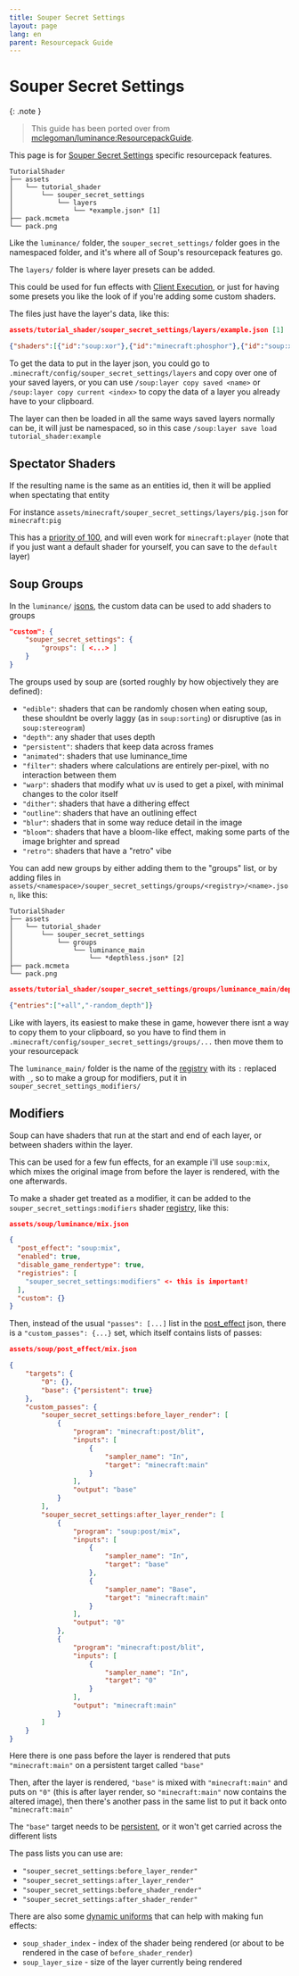 ```yaml
---
title: Souper Secret Settings
layout: page
lang: en
parent: Resourcepack Guide
---
```

# Souper Secret Settings

{: .note }
> This guide has been ported over from [mclegoman/luminance:ResourcepackGuide](https://github.com/mclegoman/luminance/blob/master/ResourcepackGuide).


This page is for [Souper Secret Settings](https://modrinth.com/mod/souper-secret-settings) specific resourcepack features.

```
TutorialShader
├── assets
│   └── tutorial_shader
│       └── souper_secret_settings
│           └── layers
│               └── *example.json* [1]
├── pack.mcmeta
└── pack.png
```

Like the `luminance/` folder, the `souper_secret_settings/` folder goes in the namespaced folder, and it's where all of Soup's resourcepack features go.

The `layers/` folder is where layer presets can be added.

This could be used for fun effects with [Client Execution](https://modrinth.com/mod/client-execution), or just for having some presets you like the look of if you're adding some custom shaders.

The files just have the layer's data, like this:

```json
assets/tutorial_shader/souper_secret_settings/layers/example.json [1]

{"shaders":[{"id":"soup:xor"},{"id":"minecraft:phosphor"},{"id":"soup:xor"}],"modifiers":[{"id":"soup:noise"}]}
```

To get the data to put in the layer json, you could go to `.minecraft/config/souper_secret_settings/layers` and copy over one of your saved layers, or you can use `/soup:layer copy saved <name>` or `/soup:layer copy current <index>` to copy the data of a layer you already have to your clipboard.

The layer can then be loaded in all the same ways saved layers normally can be, it will just be namespaced, so in this case `/soup:layer save load tutorial_shader:example`

## Spectator Shaders

If the resulting name is the same as an entities id, then it will be applied when spectating that entity

For instance `assets/minecraft/souper_secret_settings/layers/pig.json` for `minecraft:pig`

This has a [priority of 100](Perspective.md#spectator-shaders), and will even work for `minecraft:player` (note that if you just want a default shader for yourself, you can save to the `default` layer)

## Soup Groups

In the `luminance/` [jsons](PackSetup.md#luminancejson), the custom data can be used to add shaders to groups

```json
"custom": {
    "souper_secret_settings": {
        "groups": [ <...> ]
    }
}
```

The groups used by soup are (sorted roughly by how objectively they are defined):

- `"edible"`: shaders that can be randomly chosen when eating soup, these shouldnt be overly laggy (as in `soup:sorting`) or disruptive (as in `soup:stereogram`)
- `"depth"`: any shader that uses depth
- `"persistent"`: shaders that keep data across frames
- `"animated"`: shaders that use luminance_time
- `"filter"`: shaders where calculations are entirely per-pixel, with no interaction between them
- `"warp"`: shaders that modify what uv is used to get a pixel, with minimal changes to the color itself
- `"dither"`: shaders that have a dithering effect
- `"outline"`: shaders that have an outlining effect
- `"blur"`: shaders that in some way reduce detail in the image
- `"bloom"`: shaders that have a bloom-like effect, making some parts of the image brighter and spread
- `"retro"`: shaders that have a "retro" vibe

You can add new groups by either adding them to the "groups" list, or by adding files in `assets/<namespace>/souper_secret_settings/groups/<registry>/<name>.json`, like this:

```
TutorialShader
├── assets
│   └── tutorial_shader
│       └── souper_secret_settings
│           └── groups
│               └── luminance_main
│                   └── *depthless.json* [2]
├── pack.mcmeta
└── pack.png
```

```json
assets/tutorial_shader/souper_secret_settings/groups/luminance_main/depthless.json [2]

{"entries":["+all","-random_depth"]}
```

Like with layers, its easiest to make these in game, however there isnt a way to copy them to your clipboard, so you have to find them in `.minecraft/config/souper_secret_settings/groups/...` then move them to your resourcepack

The `luminance_main/` folder is the name of the [registry](PackSetup.md#optional-fields) with its `:` replaced with `_`, so to make a group for modifiers, put it in `souper_secret_settings_modifiers/`

## Modifiers

Soup can have shaders that run at the start and end of each layer, or between shaders within the layer.

This can be used for a few fun effects, for an example i'll use `soup:mix`, which mixes the original image from before the layer is rendered, with the one afterwards.

To make a shader get treated as a modifier, it can be added to the `souper_secret_settings:modifiers` shader [registry](PackSetup.md#optional-fields), like this:

```json
assets/soup/luminance/mix.json

{
  "post_effect": "soup:mix",
  "enabled": true,
  "disable_game_rendertype": true,
  "registries": [
    "souper_secret_settings:modifiers" <- this is important!
  ],
  "custom": {}
}
```

Then, instead of the usual `"passes": [...]` list in the [post_effect](AddingShaders.md#passes) json, there is a `"custom_passes": {...}` set, which itself contains lists of passes:

```json
assets/soup/post_effect/mix.json

{
    "targets": {
        "0": {},
        "base": {"persistent": true}
    },
    "custom_passes": {
        "souper_secret_settings:before_layer_render": [
            {
                "program": "minecraft:post/blit",
                "inputs": [
                    {
                        "sampler_name": "In",
                        "target": "minecraft:main"
                    }
                ],
                "output": "base"
            }
        ],
        "souper_secret_settings:after_layer_render": [
            {
                "program": "soup:post/mix",
                "inputs": [
                    {
                        "sampler_name": "In",
                        "target": "base"
                    },
                    {
                        "sampler_name": "Base",
                        "target": "minecraft:main"
                    }
                ],
                "output": "0"
            },
            {
                "program": "minecraft:post/blit",
                "inputs": [
                    {
                        "sampler_name": "In",
                        "target": "0"
                    }
                ],
                "output": "minecraft:main"
            }
        ]
    }
}
```

Here there is one pass before the layer is rendered that puts `"minecraft:main"` on a persistent target called `"base"`

Then, after the layer is rendered, `"base"` is mixed with `"minecraft:main"` and puts on `"0"` (this is after layer render, so `"minecraft:main"` now contains the altered image), then there's another pass in the same list to put it back onto `"minecraft:main"`

The `"base"` target needs to be [persistent](AddingShaders.md#luminance-specific-target-stuff), or it won't get carried across the different lists

The pass lists you can use are:
- `"souper_secret_settings:before_layer_render"`
- `"souper_secret_settings:after_layer_render"`
- `"souper_secret_settings:before_shader_render"`
- `"souper_secret_settings:after_shader_render"`

There are also some [dynamic uniforms](AddingShaders.md#dynamic-uniforms) that can help with making fun effects:
- `soup_shader_index` - index of the shader being rendered (or about to be rendered in the case of `before_shader_render`)
- `soup_layer_size` - size of the layer currently being rendered